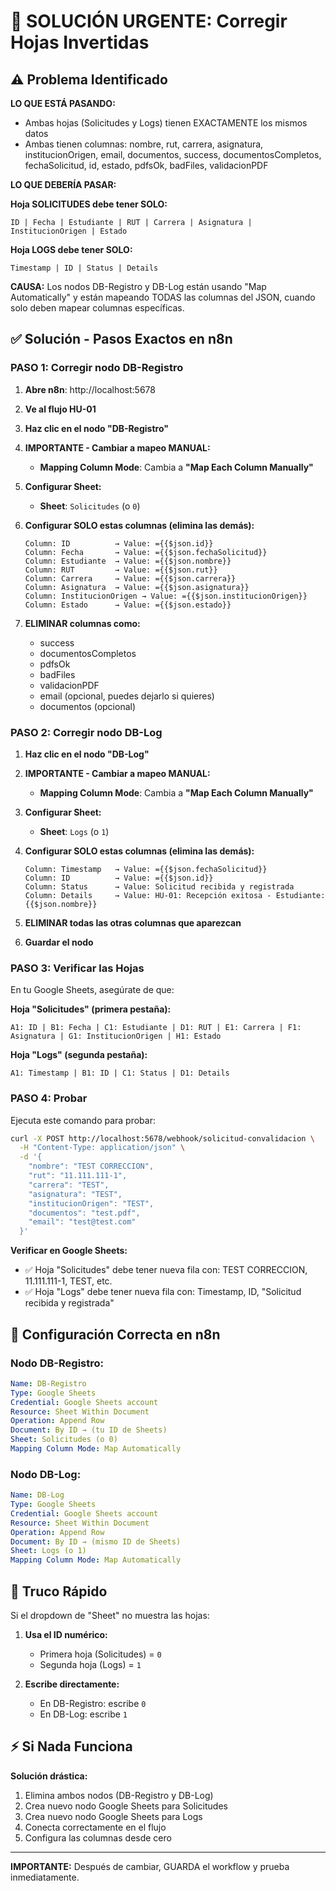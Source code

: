 # 🚨 SOLUCIÓN URGENTE: Corregir Hojas Invertidas

## ⚠️ Problema Identificado

**LO QUE ESTÁ PASANDO:**
- Ambas hojas (Solicitudes y Logs) tienen EXACTAMENTE los mismos datos
- Ambas tienen columnas: nombre, rut, carrera, asignatura, institucionOrigen, email, documentos, success, documentosCompletos, fechaSolicitud, id, estado, pdfsOk, badFiles, validacionPDF

**LO QUE DEBERÍA PASAR:**

**Hoja SOLICITUDES debe tener SOLO:**
```
ID | Fecha | Estudiante | RUT | Carrera | Asignatura | InstitucionOrigen | Estado
```

**Hoja LOGS debe tener SOLO:**
```
Timestamp | ID | Status | Details
```

**CAUSA:** Los nodos DB-Registro y DB-Log están usando "Map Automatically" y están mapeando TODAS las columnas del JSON, cuando solo deben mapear columnas específicas.

## ✅ Solución - Pasos Exactos en n8n

### PASO 1: Corregir nodo DB-Registro

1. **Abre n8n**: http://localhost:5678
2. **Ve al flujo HU-01**
3. **Haz clic en el nodo "DB-Registro"**
4. **IMPORTANTE - Cambiar a mapeo MANUAL:**
   - **Mapping Column Mode**: Cambia a **"Map Each Column Manually"**
   
5. **Configurar Sheet:**
   - **Sheet**: `Solicitudes` (o `0`)
   
6. **Configurar SOLO estas columnas (elimina las demás):**
   ```
   Column: ID          → Value: ={{$json.id}}
   Column: Fecha       → Value: ={{$json.fechaSolicitud}}
   Column: Estudiante  → Value: ={{$json.nombre}}
   Column: RUT         → Value: ={{$json.rut}}
   Column: Carrera     → Value: ={{$json.carrera}}
   Column: Asignatura  → Value: ={{$json.asignatura}}
   Column: InstitucionOrigen → Value: ={{$json.institucionOrigen}}
   Column: Estado      → Value: ={{$json.estado}}
   ```

7. **ELIMINAR columnas como:**
   - success
   - documentosCompletos
   - pdfsOk
   - badFiles
   - validacionPDF
   - email (opcional, puedes dejarlo si quieres)
   - documentos (opcional)

### PASO 2: Corregir nodo DB-Log

1. **Haz clic en el nodo "DB-Log"**
2. **IMPORTANTE - Cambiar a mapeo MANUAL:**
   - **Mapping Column Mode**: Cambia a **"Map Each Column Manually"**

3. **Configurar Sheet:**
   - **Sheet**: `Logs` (o `1`)

4. **Configurar SOLO estas columnas (elimina las demás):**
   ```
   Column: Timestamp   → Value: ={{$json.fechaSolicitud}}
   Column: ID          → Value: ={{$json.id}}
   Column: Status      → Value: Solicitud recibida y registrada
   Column: Details     → Value: HU-01: Recepción exitosa - Estudiante: {{$json.nombre}}
   ```

5. **ELIMINAR todas las otras columnas que aparezcan**

6. **Guardar el nodo**

### PASO 3: Verificar las Hojas

En tu Google Sheets, asegúrate de que:

**Hoja "Solicitudes" (primera pestaña):**
```
A1: ID | B1: Fecha | C1: Estudiante | D1: RUT | E1: Carrera | F1: Asignatura | G1: InstitucionOrigen | H1: Estado
```

**Hoja "Logs" (segunda pestaña):**
```
A1: Timestamp | B1: ID | C1: Status | D1: Details
```

### PASO 4: Probar

Ejecuta este comando para probar:
```bash
curl -X POST http://localhost:5678/webhook/solicitud-convalidacion \
  -H "Content-Type: application/json" \
  -d '{
    "nombre": "TEST CORRECCION",
    "rut": "11.111.111-1",
    "carrera": "TEST",
    "asignatura": "TEST",
    "institucionOrigen": "TEST",
    "documentos": "test.pdf",
    "email": "test@test.com"
  }'
```

**Verificar en Google Sheets:**
- ✅ Hoja "Solicitudes" debe tener nueva fila con: TEST CORRECCION, 11.111.111-1, TEST, etc.
- ✅ Hoja "Logs" debe tener nueva fila con: Timestamp, ID, "Solicitud recibida y registrada"

## 🎯 Configuración Correcta en n8n

### Nodo DB-Registro:
```yaml
Name: DB-Registro
Type: Google Sheets
Credential: Google Sheets account
Resource: Sheet Within Document
Operation: Append Row
Document: By ID → (tu ID de Sheets)
Sheet: Solicitudes (o 0)
Mapping Column Mode: Map Automatically
```

### Nodo DB-Log:
```yaml
Name: DB-Log
Type: Google Sheets
Credential: Google Sheets account
Resource: Sheet Within Document
Operation: Append Row
Document: By ID → (mismo ID de Sheets)
Sheet: Logs (o 1)
Mapping Column Mode: Map Automatically
```

## 📝 Truco Rápido

Si el dropdown de "Sheet" no muestra las hojas:

1. **Usa el ID numérico:**
   - Primera hoja (Solicitudes) = `0`
   - Segunda hoja (Logs) = `1`

2. **Escribe directamente:**
   - En DB-Registro: escribe `0`
   - En DB-Log: escribe `1`

## ⚡ Si Nada Funciona

**Solución drástica:**

1. Elimina ambos nodos (DB-Registro y DB-Log)
2. Crea nuevo nodo Google Sheets para Solicitudes
3. Crea nuevo nodo Google Sheets para Logs
4. Conecta correctamente en el flujo
5. Configura las columnas desde cero

---
**IMPORTANTE:** Después de cambiar, GUARDA el workflow y prueba inmediatamente.
